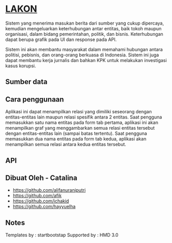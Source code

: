 # [LAKON](http://lakon.ichakid.com/)

Sistem yang menerima masukan berita dari sumber yang cukup dipercaya, kemudian mengeluarkan keterhubungan antar entitas, baik tokoh maupun organisasi, dalam bidang pemerintahan, politik, dan bisnis. Keterhubungan dapat berupa grafik pada UI dan response pada API.

Sistem ini akan membantu masyarakat dalam memahami hubungan antara politisi, pebisnis, dan orang-orang berkuasa di Indonesia. Sistem ini juga dapat membantu kerja jurnalis dan bahkan KPK untuk melakukan investigasi kasus korupsi.

## Sumber data

## Cara penggunaan
Aplikasi ini dapat menampilkan relasi yang dimiliki seseorang dengan entitas-entitas lain maupun relasi spesifik antara 2 entitas. 
Saat pengguna memasukkan satu nama entitas pada form tab pertama, aplikasi ini akan menampilkan graf yang menggambarkan semua relasi entitas tersebut dengan entitas-entitas lain (sampai batas tertentu).
Saat pengguna memasukkan dua nama entitas pada form tab kedua, aplikasi akan menampilkan semua relasi antara kedua entitas tersebut.

## API


## Dibuat Oleh - Catalina

* https://github.com/alifanuraniputri
* https://github.com/afik
* https://github.com/ichakid
* https://github.com/hayyuelha

## Notes
Templates by : startbootstap
Supported by : HMD 3.0